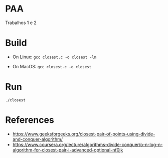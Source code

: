 # PAA
Trabalhos 1 e 2

# Build

- On Linux: `gcc closest.c -o closest -lm`

- On MacOS: `gcc closest.c -o closest`

# Run
`./closest`

# References

- https://www.geeksforgeeks.org/closest-pair-of-points-using-divide-and-conquer-algorithm/
- https://www.coursera.org/lecture/algorithms-divide-conquer/o-n-log-n-algorithm-for-closest-pair-i-advanced-optional-nf0jk
